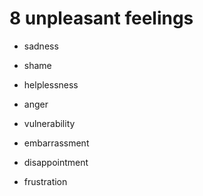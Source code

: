 # 8 unpleasant feelings

- sadness

- shame

- helplessness

- anger

- vulnerability

- embarrassment

- disappointment

- frustration
